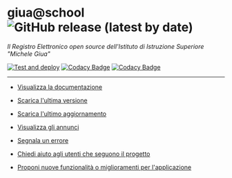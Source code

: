 # giua@school ![GitHub release (latest by date)](https://img.shields.io/github/v/release/iisgiua/giuaschool)

*Il Registro Elettronico open source dell'Istituto di Istruzione Superiore "Michele Giua"*

[![Test and deploy](https://github.com/iisgiua/giuaschool/actions/workflows/test-deploy.yml/badge.svg?branch=master)](https://github.com/iisgiua/giuaschool/actions/workflows/test-deploy.yml)
[![Codacy Badge](https://app.codacy.com/project/badge/Grade/fe9a2c70a8d84667a114fff45e942260)](https://www.codacy.com/gh/iisgiua/giuaschool/dashboard?utm_source=github.com&amp;utm_medium=referral&amp;utm_content=iisgiua/giuaschool&amp;utm_campaign=Badge_Grade)
[![Codacy Badge](https://app.codacy.com/project/badge/Coverage/fe9a2c70a8d84667a114fff45e942260)](https://www.codacy.com/gh/iisgiua/giuaschool/dashboard?utm_source=github.com&utm_medium=referral&utm_content=iisgiua/giuaschool&utm_campaign=Badge_Coverage)

---

- [Visualizza la documentazione](https://iisgiua.github.io/giuaschool-docs/)

- [Scarica l'ultima versione](https://iisgiua.github.io/giuaschool-docs/latest-release.html)

- [Scarica l'ultimo aggiornamento](https://iisgiua.github.io/giuaschool-docs/latest-build.html)

- [Visualizza gli annunci](https://github.com/iisgiua/giuaschool/discussions/categories/annunci)

- [Segnala un errore](https://github.com/iisgiua/giuaschool/issues/new?assignees=&labels=Errore&template=bug-report.md&title=)

- [Chiedi aiuto agli utenti che seguono il progetto](https://github.com/iisgiua/giuaschool/discussions/new?category=richieste-di-aiuto)

- [Proponi nuove funzionalità o miglioramenti per l'applicazione](https://github.com/iisgiua/giuaschool/discussions/new?category=idee-e-proposte)
